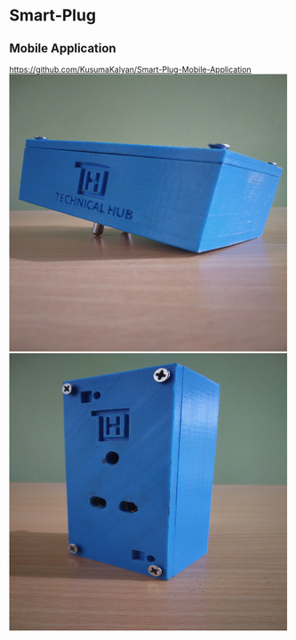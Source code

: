 # Smart-Plug
## Mobile Application
https://github.com/KusumaKalyan/Smart-Plug-Mobile-Application
<img src="https://github.com/KusumaKalyan/Smart-Plug/blob/main/images/IMG%20(3).jpg" alt="alt text" width="500" height="500">
<img src="https://github.com/KusumaKalyan/Smart-Plug/blob/main/images/IMG%20(7).jpg" alt="alt text" width="500" height="500">

